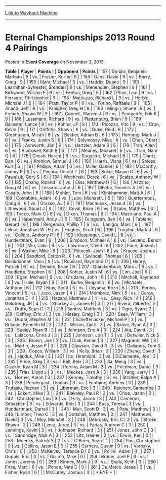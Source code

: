 
---
[Link to Wayback Machine](https://web.archive.org/web/20220520175223/https://magic.wizards.com/en/articles/archive/event-coverage/eternal-championships-2013-round-4-pairings-2013-11-03)

[_metadata_:description]:- "TablePlayerPoints OpponentPoints157Donais, Benjamin Marleau 9vs.Frazier, Kurtis 9158Gans, David 9vs.Berry, Craig 9159Mahr, Michael 9vs.Haddix, Duane 9160Learnihan-Sylvester, Brendan 9vs.Menendian, Stephen 9161Kirkwood, William F 9vs.Fenton, Greg 9162Phan, Lam 9vs.Ferrante, Christopher 9163Mattiuzzo, Richard L 9vs.Herbig, Michael J 9164Pratt, Taylor P 9vs.Forino, Raffaele"
[_metadata_:generator]:- "Drupal 7 (http://drupal.org)"
[_metadata_:node]:- "432956"
[_metadata_:publish_date]:- "2013-11-03"
[_metadata_:source]:- "div-main-content"
[_metadata_:title]:- "Eternal Championships 2013 Round 4 Pairings"
[_metadata_:wayback_capture_timestamp]:- "2022-05-20 17:52:23"
[_metadata_:wayback_raw_url]:- "https://web.archive.org/web/20220520175223id_/https://magic.wizards.com/en/articles/archive/event-coverage/eternal-championships-2013-round-4-pairings-2013-11-03"
[_metadata_:wayback_url]:- "https://magic.wizards.com/en/articles/archive/event-coverage/eternal-championships-2013-round-4-pairings-2013-11-03"
---


Eternal Championships 2013 Round 4 Pairings
===========================================



 Posted in **Event Coverage**
 on November 3, 2013 












 **Table** | **Player** | **Points** |  | **Opponent** | **Points** || 157 | Donais, Benjamin Marleau |  9 | vs. | Frazier, Kurtis |  9 |
| 158 | Gans, David |  9 | vs. | Berry, Craig |  9 |
| 159 | Mahr, Michael |  9 | vs. | Haddix, Duane |  9 |
| 160 | Learnihan-Sylvester, Brendan |  9 | vs. | Menendian, Stephen |  9 |
| 161 | Kirkwood, William F |  9 | vs. | Fenton, Greg |  9 |
| 162 | Phan, Lam |  9 | vs. | Ferrante, Christopher |  9 |
| 163 | Mattiuzzo, Richard L |  9 | vs. | Herbig, Michael J |  9 |
| 164 | Pratt, Taylor P |  9 | vs. | Forino, Raffaele |  9 |
| 165 | Anand, Jeff |  9 | vs. | Kraigher, Greg H |  9 |
| 166 | Mingin, Shane |  9 | vs. | French, Shawn W |  9 |
| 167 | Connell, Warren J |  9 | vs. | Pentycofe, Erik K |  9 |
| 168 | Lessmann, Richard |  9 | vs. | Plattenburg, Brian |  9 |
| 169 | Ballester, Lance |  9 | vs. | Kohler, JP |  9 |
| 170 | Picozzo, Vito |  9 | vs. | Cron, Kevin |  9 |
| 171 | Griffiths, Shawn |  9 | vs. | Duke, Reid |  6 |
| 172 | Greenbaum, Micah |  6 | vs. | Becker, Adrian B |  6 |
| 173 | Hornung, Mark J |  6 | vs. | Franks, Justin S |  6 |
| 174 | Solymossy, Mike |  6 | vs. | Chen, Obert |  6 |
| 175 | Ashworth, Jon |  6 | vs. | Hartzler, Adam B |  6 |
| 176 | Tran, Allan |  6 | vs. | Blackwell, Keith B |  6 |
| 177 | Meaney, Michael |  6 | vs. | Tran, Nam Q |  6 |
| 178 | Ghosh, Harant |  6 | vs. | Ruggiero, Michael |  6 |
| 179 | Glantz, Dan |  6 | vs. | Krohlow, Samuel J |  6 |
| 180 | Harris, Visna |  6 | vs. | Spiess, Kurt |  6 |
| 181 | Phillips, Adam |  6 | vs. | Miller, Daniel |  6 |
| 182 | McCarthy, Jimmy R |  6 | vs. | Pecora, Gerald T |  6 |
| 183 | Sokol, Mason C |  6 | vs. | Pawelzik, Gery S |  6 |
| 184 | Wochinski, Derek |  6 | vs. | Scalzo, Anthony W |  6 |
| 185 | Chang, Roland |  6 | vs. | Elias, Matthew H |  6 |
| 186 | Azzano, Doug M |  6 | vs. | Lessard, John J |  6 |
| 187 | DiFebo, Dominic A |  6 | vs. | Casale, John |  6 |
| 188 | Mohler, Tom |  6 | vs. | Klinkhammer, Matt A |  6 |
| 189 | Costabine, Adam |  6 | vs. | Lupo, Michael L |  6 |
| 190 | Quertermous, Craig S |  6 | vs. | Grasso, AJ |  6 |
| 191 | Machusak, Jesse d |  6 | vs. | Littlewood, Stuart J |  6 |
| 192 | Coval, Brian |  6 | vs. | Szabo, Matthew |  6 |
| 193 | Tocco, Mark C |  6 | vs. | Dixon, Thomas |  6 |
| 194 | Mastriano, Paul A |  6 | vs. | Habermehl, Andy J |  6 |
| 195 | Feingersh, Ben |  6 | vs. | Fabiano, Gerard |  6 |
| 196 | Bergeman, Phillip T |  6 | vs. | Lanigra, Marc |  6 |
| 197 | Lekse, Jonathan W |  6 | vs. | Hughes, Scott |  6 |
| 198 | Trogdon, Mark J |  6 | vs. | Collora, Anthony P |  6 |
| 199 | Kleppinger, David L |  6 | vs. | Hundertmark, Evan |  6 |
| 200 | Simpson, Michael A |  6 | vs. | Seveno, Benoit |  6 |
| 201 | Wu, Colin |  6 | vs. | Lawrence, David |  6 |
| 202 | Pace, Joseph |  6 | vs. | Washer, Mike |  6 |
| 203 | Potucek, Josh |  6 | vs. | Krause, Joshua |  6 |
| 204 | Sandford, Colton R |  6 | vs. | Swindell, Thomas |  6 |
| 205 | Balakrishnan, Vasu |  6 | vs. | Robillard, Raymond D |  6 |
| 206 | Henry, Patrick |  6 | vs. | Demars, Brian |  6 |
| 207 | Quackenbush, Mark J |  6 | vs. | Houdlette, Stephen |  6 |
| 208 | Kohler, Justin M |  6 | vs. | Lim, Joel |  6 |
| 209 | Egan, Michael |  6 | vs. | Grudzina, John |  6 |
| 210 | Mitchell, Raymond |  6 | vs. | Hale, Bryan |  6 |
| 211 | Burke, Benjamin |  6 | vs. | Michaels, Anthony |  6 |
| 212 | Bray, Scott |  6 | vs. | Ueyama, Kozo |  6 |
| 213 | Forino, Vincent |  5 | vs. | Jaco, Jason |  4 |
| 214 | Membrez, Nick |  5 | vs. | Geras, Jonathan E |  4 |
| 215 | Hazard, Matthew J |  4 | vs. | Shay, Rich |  4 |
| 216 | Goldberg, JR |  4 | vs. | Sharkey Jr, James B |  3 |
| 217 | Rivera, Gilberto |  3 | vs. | Duffy, Sean G |  3 |
| 218 | Santos, Matthew |  3 | vs. | Tigro, Ryan |  3 |
| 219 | Caffrey, Eric J |  3 | vs. | Masley, Craig |  3 |
| 220 | Sees, William |  3 | vs. | Dupal, Stephen M |  3 |
| 221 | Scheffenacker, Michael P |  3 | vs. | Briscoe, Kenneth M |  3 |
| 222 | Wilson, Zack |  3 | vs. | Sauve, Ryan A |  3 |
| 223 | Seeley, Ryan R |  3 | vs. | Johnson, Eric A |  3 |
| 224 | Ata, David |  3 | vs. | LaIacona, Chris J |  3 |
| 225 | Johnson, Jon T |  3 | vs. | Detwiler, Nick S |  3 |
| 226 | Brown, Joe |  3 | vs. | Diab, Kenan |  3 |
| 227 | Magrann, Will |  3 | vs. | Martin, Jesse P |  3 |
| 228 | Clawson, David R |  3 | vs. | Daliapes, Tom S |  3 |
| 229 | Copes, William |  3 | vs. | Kelly, Brian |  3 |
| 230 | Zhang, David |  3 | vs. | Hajduk, Mike |  3 |
| 231 | Ito, Hiromichi |  3 | vs. | DiClemente, Joe |  3 |
| 232 | Price, Greg |  3 | vs. | Ball, Bela |  3 |
| 233 | Jia, Meng |  3 | vs. | Glackin, Ryan M |  3 |
| 234 | Pereira, Adam M |  3 | vs. | Friedman, Daniel |  3 |
| 235 | Frias, Lloyd J |  3 | vs. | Meckes, Josh A |  3 |
| 236 | Yang, Jerry |  3 | vs. | Horner, Aaron |  3 |
| 237 | Kenney, Timothy |  3 | vs. | Strahler, Ralph A |  3 |
| 238 | Pendergast, Thomas |  3 | vs. | Fontaine, Andrew |  3 |
| 239 | Trufasiu, Razvan |  3 | vs. | Liberman, Eric |  3 |
| 240 | Reichert, Samantha |  3 | vs. | Eckert, Mike |  3 |
| 241 | Blakeley, Paul R |  3 | vs. | Choe, Jason |  3 |
| 242 | Christopher, Lou |  3 | vs. | Hilty, Jacob |  3 |
| 243 | Cameron, Sebastien |  3 | vs. | Edwards, Rob |  3 |
| 244 | Buss, Teresa |  3 | vs. | Hundertmark, Darrell |  3 |
| 245 | Muir, Scott D |  3 | vs. | Pate, Matthew |  3 |
| 246 | Limber, Theo C |  3 | vs. | Gottshall, Matthew |  3 |
| 247 | Matthews, David |  3 | vs. | Moy, Michael |  3 |
| 248 | Debrosky, Eric C |  3 | vs. | Stroke, Shawn |  3 |
| 249 | Lentz, Jared |  3 | vs. | Farias, Andrew C |  3 |
| 250 | Jennings, Kevin |  3 | vs. | Johnson, Richard |  3 |
| 251 | Jones, John C |  3 | vs. | Sandridge, Nick A |  3 |
| 252 | Litz, Heiner |  2 | vs. | Erwin, Ken |  0 |
| 253 | Muenks, Patrick S |  2 | vs. | O'Brien, Sean |  1 |
| 254 | Pau, Christopher |  0 | vs. | Collins, Jason E |  0 |
| 255 | Carriere, Dustin |  0 | vs. | Varosky, Chris |  0 |
| 256 | McKelvey, Terence D |  0 | vs. | Pollini, Adam |  0 |
| 257 | Dupuis, Eric |  0 | vs. | Giaimo, Mike |  0 |
| 258 | Brauer, Joel P |  0 | vs. | Jones, Jeremy |  0 |
| 259 | Kinney, Mark J |  0 | vs. | Seals, Keith |  0 |
| 260 | Frias, Marc |  0 | vs. | Ponce, Nate D |  0 |
| 261 | De Marco, Jesse |  0 | vs. | Fisher, Ryan |  0 |
|  | McCurley, Joshua |  0 |  | \* BYE \* |  |







